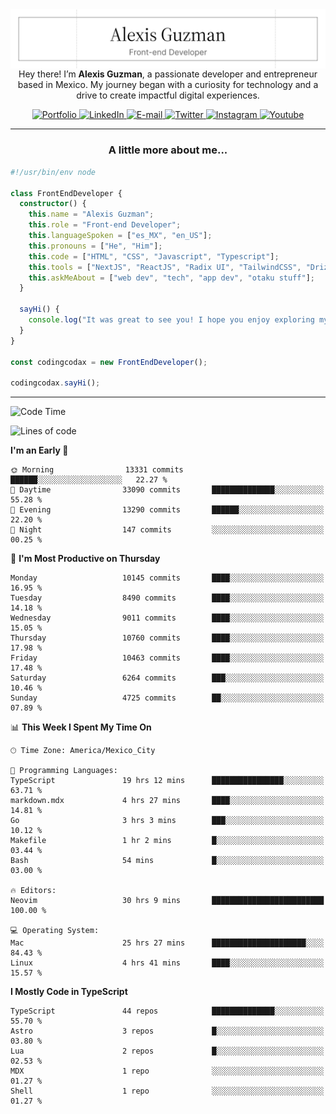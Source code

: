 <img align='right' src="./Banner.png" width="" />
<p align='center'>Hey there! I’m <strong>Alexis Guzman</strong>, a passionate developer and entrepreneur based in Mexico. My journey began with a curiosity for technology and a drive to create impactful digital experiences.</p>

<div align='center'>
  <a href='https://www.codingcodax.dev' target='_blank'>
    <img alt='Portfolio' src='https://img.shields.io/badge/Portfolio-black?logo=vercel&style=flat-square'>
  </a>
  <a href='https://linkedin.com/in/codingcodax' target='_blank'>
    <img alt='LinkedIn' src='https://img.shields.io/badge/LinkedIn-black?logo=LinkedIn&style=flat-square'>
  </a>
  <a href='mailto:hello@codingcodax.com' target='_blank'>
    <img alt='E-mail' src='https://img.shields.io/badge/Email-black?logo=Gmail&style=flat-square'>
  </a>
  <a href='https://x.com/codingcodax' target='_blank'>
    <img alt='Twitter' src='https://img.shields.io/badge/X-black?logo=X&style=flat-square'>
  </a>
  <a href='https://www.instagram.com/codingcodax' target='_blank'>
    <img alt='Instagram' src='https://img.shields.io/badge/Instagram-black?logo=Instagram&style=flat-square'>
  </a>
  <a href='https://www.youtube.com/@codingcodax' target='_blank'>
    <img alt='Youtube' src='https://img.shields.io/badge/YouTube-black?logo=Youtube&style=flat-square'>
  </a>
</div>


---

<h3 align='center'>A little more about me...</h3>

```typescript
#!/usr/bin/env node

class FrontEndDeveloper {
  constructor() {
    this.name = "Alexis Guzman";
    this.role = "Front-end Developer";
    this.languageSpoken = ["es_MX", "en_US"];
    this.pronouns = ["He", "Him"];
    this.code = ["HTML", "CSS", "Javascript", "Typescript"];
    this.tools = ["NextJS", "ReactJS", "Radix UI", "TailwindCSS", "Drizzle", "tRPC"];
    this.askMeAbout = ["web dev", "tech", "app dev", "otaku stuff"];
  }

  sayHi() {
    console.log("It was great to see you! I hope you enjoy exploring my work.");
  }
}

const codingcodax = new FrontEndDeveloper();

codingcodax.sayHi();
```

---

<!--START_SECTION:waka-->
![Code Time](http://img.shields.io/badge/Code%20Time-4%2C212%20hrs%2021%20mins-blue)

![Lines of code](https://img.shields.io/badge/From%20Hello%20World%20I%27ve%20Written-10.4%20million%20lines%20of%20code-blue)

**I'm an Early 🐤** 

```text
🌞 Morning                13331 commits       ██████░░░░░░░░░░░░░░░░░░░   22.27 % 
🌆 Daytime                33090 commits       ██████████████░░░░░░░░░░░   55.28 % 
🌃 Evening                13290 commits       ██████░░░░░░░░░░░░░░░░░░░   22.20 % 
🌙 Night                  147 commits         ░░░░░░░░░░░░░░░░░░░░░░░░░   00.25 % 
```
📅 **I'm Most Productive on Thursday** 

```text
Monday                   10145 commits       ████░░░░░░░░░░░░░░░░░░░░░   16.95 % 
Tuesday                  8490 commits        ████░░░░░░░░░░░░░░░░░░░░░   14.18 % 
Wednesday                9011 commits        ████░░░░░░░░░░░░░░░░░░░░░   15.05 % 
Thursday                 10760 commits       ████░░░░░░░░░░░░░░░░░░░░░   17.98 % 
Friday                   10463 commits       ████░░░░░░░░░░░░░░░░░░░░░   17.48 % 
Saturday                 6264 commits        ███░░░░░░░░░░░░░░░░░░░░░░   10.46 % 
Sunday                   4725 commits        ██░░░░░░░░░░░░░░░░░░░░░░░   07.89 % 
```


📊 **This Week I Spent My Time On** 

```text
🕑︎ Time Zone: America/Mexico_City

💬 Programming Languages: 
TypeScript               19 hrs 12 mins      ████████████████░░░░░░░░░   63.71 % 
markdown.mdx             4 hrs 27 mins       ████░░░░░░░░░░░░░░░░░░░░░   14.81 % 
Go                       3 hrs 3 mins        ███░░░░░░░░░░░░░░░░░░░░░░   10.12 % 
Makefile                 1 hr 2 mins         █░░░░░░░░░░░░░░░░░░░░░░░░   03.44 % 
Bash                     54 mins             █░░░░░░░░░░░░░░░░░░░░░░░░   03.00 % 

🔥 Editors: 
Neovim                   30 hrs 9 mins       █████████████████████████   100.00 % 

💻 Operating System: 
Mac                      25 hrs 27 mins      █████████████████████░░░░   84.43 % 
Linux                    4 hrs 41 mins       ████░░░░░░░░░░░░░░░░░░░░░   15.57 % 
```

**I Mostly Code in TypeScript** 

```text
TypeScript               44 repos            ██████████████░░░░░░░░░░░   55.70 % 
Astro                    3 repos             █░░░░░░░░░░░░░░░░░░░░░░░░   03.80 % 
Lua                      2 repos             █░░░░░░░░░░░░░░░░░░░░░░░░   02.53 % 
MDX                      1 repo              ░░░░░░░░░░░░░░░░░░░░░░░░░   01.27 % 
Shell                    1 repo              ░░░░░░░░░░░░░░░░░░░░░░░░░   01.27 % 
```




<!--END_SECTION:waka-->
